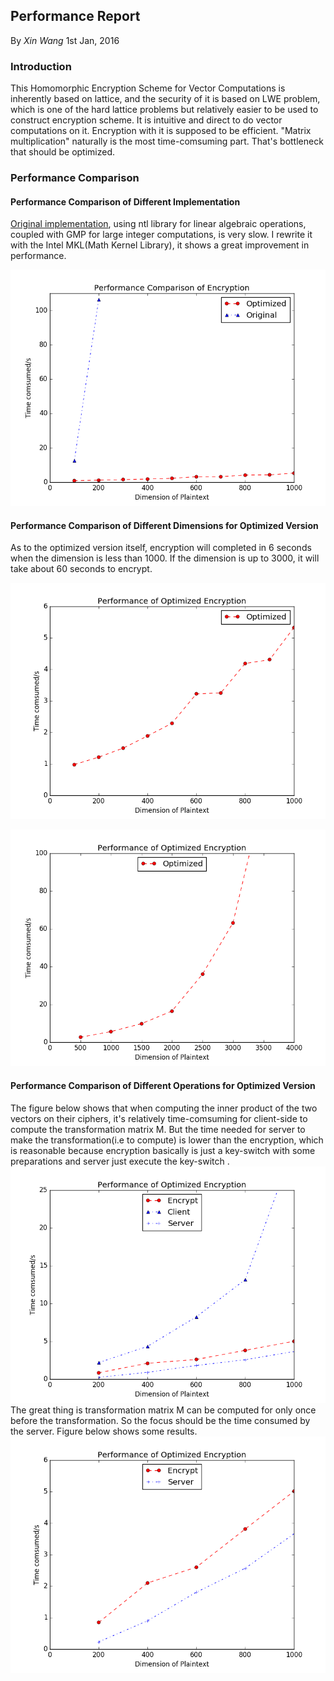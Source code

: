 ## Performance Report
By _Xin Wang_ 1st Jan, 2016
### Introduction
This Homomorphic Encryption Scheme for Vector Computations is inherently based on
lattice, and the security of it is based on LWE problem, which is one of the hard
lattice problems but relatively easier to be used to construct encryption scheme.
It is intuitive and direct to do vector computations on it. Encryption with it is
supposed to be efficient. "Matrix multiplication" naturally is the
most time-comsuming part. That's bottleneck that should be optimized.

### Performance Comparison
#### Performance Comparison of Different Implementation

[Original implementation](https://github.com/jamespayor/vector-homomorphic-encryption), using ntl library for linear algebraic operations, coupled with GMP for large integer computations, is very slow. I rewrite it with the Intel MKL(Math Kernel Library), it shows a great improvement in performance.


![Performance Comparison of Encryption{100,100}](Performance_Comparison_of_Encryption.png)

#### Performance Comparison of Different Dimensions for Optimized Version
As to the optimized version itself, encryption will completed in 6 seconds when the dimension is less than 1000. If the dimension is up to 3000, it will take about 60 seconds to encrypt.

![Performance of Optimized Encryption_with_interval_100](Performance_of_Optimized_Encryption_100.png)

![Performance of Optimized Encryption_with_interval_500](Performance_of_Optimized_Encryption_500.png)

#### Performance Comparison of Different Operations for Optimized Version
The figure below shows that when computing the inner product of the two vectors on their ciphers, it's relatively time-comsuming for client-side to compute the transformation matrix M. But the time needed for server to make the transformation(i.e to compute) is lower than the encryption, which is reasonable because encryption basically is just a key-switch with some preparations and server just execute the key-switch .  
![Performance of Op](Performance_of_Oprations.png)
The great thing is transformation matrix M can be computed for only once before the transformation. So the focus should be the time consumed by the server. Figure below shows some results.
![Performance of Server](Performance_of_Server_Transformation.png)
